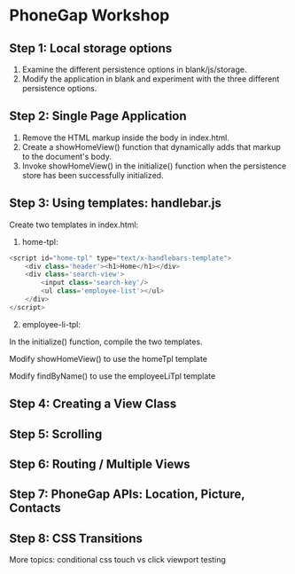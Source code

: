 # PhoneGap Workshop #


## Step 1: Local storage options ##

1. Examine the different persistence options in blank/js/storage.
2. Modify the application in blank and experiment with the three different persistence options.

## Step 2: Single Page Application ##

1. Remove the HTML markup inside the body in index.html.
2. Create a showHomeView() function that dynamically adds that markup to the document's body.
3. Invoke showHomeView() in the initialize() function when the persistence store has been successfully initialized.

## Step 3: Using templates: handlebar.js ##

Create two templates in index.html:

1. home-tpl:

```javascript
<script id="home-tpl" type="text/x-handlebars-template">
    <div class='header'><h1>Home</h1></div>
    <div class='search-view'>
        <input class='search-key'/>
        <ul class='employee-list'></ul>
    </div>
</script>
```

2. employee-li-tpl:

In the initialize() function, compile the two templates.

Modify showHomeView() to use the homeTpl template

Modify findByName() to use the employeeLiTpl template

## Step 4: Creating a View Class ##

## Step 5: Scrolling ##

## Step 6: Routing / Multiple Views ##

## Step 7: PhoneGap APIs: Location, Picture, Contacts ##

## Step 8: CSS Transitions ##


More topics:
conditional css
touch vs click
viewport
testing
